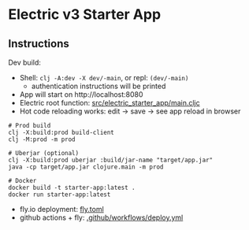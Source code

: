 # Electric v3 Starter App

## Instructions

Dev build:

* Shell: `clj -A:dev -X dev/-main`, or repl: `(dev/-main)`
  * authentication instructions will be printed
* App will start on http://localhost:8080
* Electric root function: [src/electric_starter_app/main.cljc](src/electric_starter_app/main.cljc)
* Hot code reloading works: edit -> save -> see app reload in browser

```shell
# Prod build
clj -X:build:prod build-client
clj -M:prod -m prod

# Uberjar (optional)
clj -X:build:prod uberjar :build/jar-name "target/app.jar"
java -cp target/app.jar clojure.main -m prod

# Docker
docker build -t starter-app:latest .
docker run starter-app:latest

```
- fly.io deployment: [fly.toml](fly.toml)
- github actions + fly: [.github/workflows/deploy.yml](.github/workflows/deploy.yml)